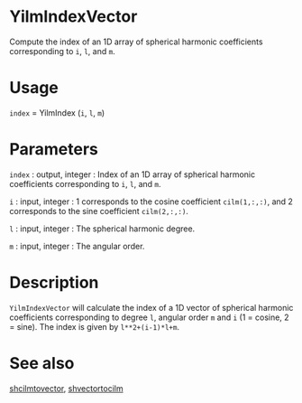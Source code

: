 # YilmIndexVector

Compute the index of an 1D array of spherical harmonic coefficients corresponding to `i`, `l`, and `m`.

# Usage

`index` =  YilmIndex (`i`, `l`, `m`)

# Parameters

`index` : output, integer 
:   Index of an 1D array of spherical harmonic coefficients corresponding to `i`, `l`, and `m`.

`i` : input, integer
:   1 corresponds to the cosine coefficient `cilm(1,:,:)`, and 2 corresponds to the sine coefficient `cilm(2,:,:)`.

`l` : input, integer
:   The spherical harmonic degree.
	
`m` : input, integer
:   The angular order.

# Description

`YilmIndexVector` will calculate the index of a 1D vector of spherical harmonic coefficients corresponding to degree `l`, angular order `m` and `i` (1 = cosine, 2 = sine). The index is given by `l**2+(i-1)*l+m`.

# See also

[shcilmtovector](pyshcilmtovector.html), [shvectortocilm](pyshvectortocilm.html)
